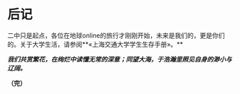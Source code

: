 # 后记

二中只是起点，各位在地球online的旅行才刚刚开始，未来是我们的，更是你们的。关于大学生活，请参阅**«上海交通大学学生生存手册»。**

***我们共赏繁花，在绚烂中读懂无常的深意；同望大海，于浩瀚里照见自身的渺小与辽阔。***


**（完）**